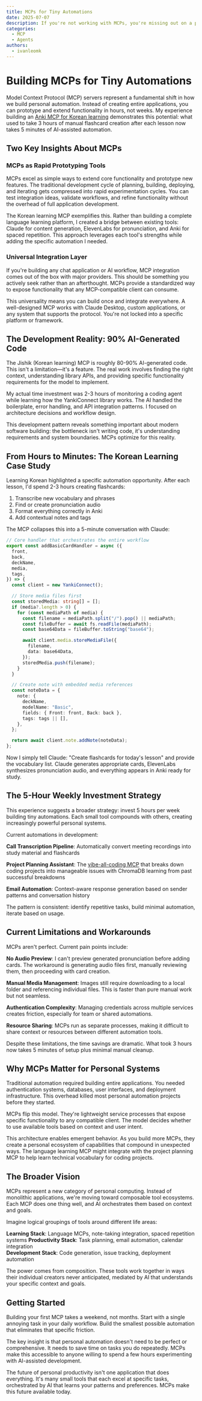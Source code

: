 ```yaml
---
title: MCPs for Tiny Automations
date: 2025-07-07
description: If you're not working with MCPs, you're missing out on a powerful tool for rapid prototyping and automation.
categories:
  - MCP
  - Agents
authors:
  - ivanleomk
---
```


# Building MCPs for Tiny Automations

Model Context Protocol (MCP) servers represent a fundamental shift in how we build personal automation. Instead of creating entire applications, you can prototype and extend functionality in hours, not weeks. My experience building an [Anki MCP for Korean learning](https://github.com/ivanleomk/Jishik) demonstrates this potential: what used to take 3 hours of manual flashcard creation after each lesson now takes 5 minutes of AI-assisted automation.

## Two Key Insights About MCPs

### MCPs as Rapid Prototyping Tools

MCPs excel as simple ways to extend core functionality and prototype new features. The traditional development cycle of planning, building, deploying, and iterating gets compressed into rapid experimentation cycles. You can test integration ideas, validate workflows, and refine functionality without the overhead of full application development.

The Korean learning MCP exemplifies this. Rather than building a complete language learning platform, I created a bridge between existing tools: Claude for content generation, ElevenLabs for pronunciation, and Anki for spaced repetition. This approach leverages each tool's strengths while adding the specific automation I needed.

### Universal Integration Layer

If you're building any chat application or AI workflow, MCP integration comes out of the box with major providers. This should be something you actively seek rather than an afterthought. MCPs provide a standardized way to expose functionality that any MCP-compatible client can consume.

This universality means you can build once and integrate everywhere. A well-designed MCP works with Claude Desktop, custom applications, or any system that supports the protocol. You're not locked into a specific platform or framework.

## The Development Reality: 90% AI-Generated Code

The Jishik (Korean learning) MCP is roughly 80-90% AI-generated code. This isn't a limitation—it's a feature. The real work involves finding the right context, understanding library APIs, and providing specific functionality requirements for the model to implement.

My actual time investment was 2-3 hours of monitoring a coding agent while learning how the YankiConnect library works. The AI handled the boilerplate, error handling, and API integration patterns. I focused on architecture decisions and workflow design.

This development pattern reveals something important about modern software building: the bottleneck isn't writing code, it's understanding requirements and system boundaries. MCPs optimize for this reality.

## From Hours to Minutes: The Korean Learning Case Study

Learning Korean highlighted a specific automation opportunity. After each lesson, I'd spend 2-3 hours creating flashcards:

1. Transcribe new vocabulary and phrases
2. Find or create pronunciation audio
3. Format everything correctly in Anki
4. Add contextual notes and tags

The MCP collapses this into a 5-minute conversation with Claude:

```typescript
// Core handler that orchestrates the entire workflow
export const addBasicCardHandler = async ({
  front,
  back,
  deckName,
  media,
  tags,
}) => {
  const client = new YankiConnect();

  // Store media files first
  const storedMedia: string[] = [];
  if (media?.length > 0) {
    for (const mediaPath of media) {
      const filename = mediaPath.split("/").pop() || mediaPath;
      const fileBuffer = await fs.readFile(mediaPath);
      const base64Data = fileBuffer.toString("base64");

      await client.media.storeMediaFile({
        filename,
        data: base64Data,
      });
      storedMedia.push(filename);
    }
  }

  // Create note with embedded media references
  const noteData = {
    note: {
      deckName,
      modelName: "Basic",
      fields: { Front: front, Back: back },
      tags: tags || [],
    },
  };

  return await client.note.addNote(noteData);
};
```

Now I simply tell Claude: "Create flashcards for today's lesson" and provide the vocabulary list. Claude generates appropriate cards, ElevenLabs synthesizes pronunciation audio, and everything appears in Anki ready for study.

## The 5-Hour Weekly Investment Strategy

This experience suggests a broader strategy: invest 5 hours per week building tiny automations. Each small tool compounds with others, creating increasingly powerful personal systems.

Current automations in development:

**Call Transcription Pipeline**: Automatically convert meeting recordings into study material and flashcards

**Project Planning Assistant**: The [vibe-all-coding MCP](https://github.com/essencevc/vibeallcoding) that breaks down coding projects into manageable issues with ChromaDB learning from past successful breakdowns

**Email Automation**: Context-aware response generation based on sender patterns and conversation history

The pattern is consistent: identify repetitive tasks, build minimal automation, iterate based on usage.

## Current Limitations and Workarounds

MCPs aren't perfect. Current pain points include:

**No Audio Preview**: I can't preview generated pronunciation before adding cards. The workaround is generating audio files first, manually reviewing them, then proceeding with card creation.

**Manual Media Management**: Images still require downloading to a local folder and referencing individual files. This is faster than pure manual work but not seamless.

**Authentication Complexity**: Managing credentials across multiple services creates friction, especially for team or shared automations.

**Resource Sharing**: MCPs run as separate processes, making it difficult to share context or resources between different automation tools.

Despite these limitations, the time savings are dramatic. What took 3 hours now takes 5 minutes of setup plus minimal manual cleanup.

## Why MCPs Matter for Personal Systems

Traditional automation required building entire applications. You needed authentication systems, databases, user interfaces, and deployment infrastructure. This overhead killed most personal automation projects before they started.

MCPs flip this model. They're lightweight service processes that expose specific functionality to any compatible client. The model decides whether to use available tools based on context and user intent.

This architecture enables emergent behavior. As you build more MCPs, they create a personal ecosystem of capabilities that compound in unexpected ways. The language learning MCP might integrate with the project planning MCP to help learn technical vocabulary for coding projects.

## The Broader Vision

MCPs represent a new category of personal computing. Instead of monolithic applications, we're moving toward composable tool ecosystems. Each MCP does one thing well, and AI orchestrates them based on context and goals.

Imagine logical groupings of tools around different life areas:

**Learning Stack**: Language MCPs, note-taking integration, spaced repetition systems
**Productivity Stack**: Task planning, email automation, calendar integration  
**Development Stack**: Code generation, issue tracking, deployment automation

The power comes from composition. These tools work together in ways their individual creators never anticipated, mediated by AI that understands your specific context and goals.

## Getting Started

Building your first MCP takes a weekend, not months. Start with a single annoying task in your daily workflow. Build the smallest possible automation that eliminates that specific friction.

The key insight is that personal automation doesn't need to be perfect or comprehensive. It needs to save time on tasks you do repeatedly. MCPs make this accessible to anyone willing to spend a few hours experimenting with AI-assisted development.

The future of personal productivity isn't one application that does everything. It's many small tools that each excel at specific tasks, orchestrated by AI that learns your patterns and preferences. MCPs make this future available today.
